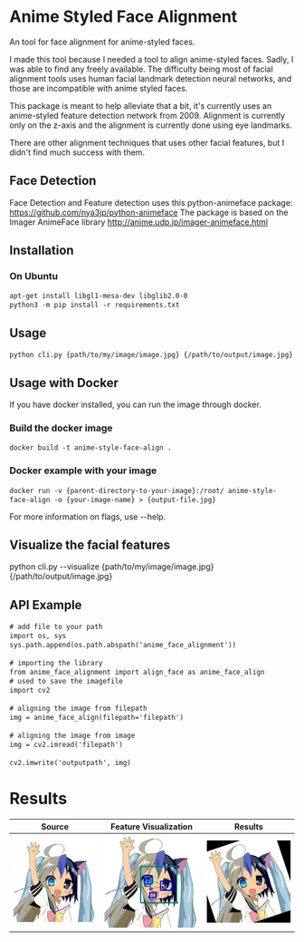 # Anime Styled Face Alignment

An tool for face alignment for anime-styled faces.

I made this tool because I needed a tool to align anime-styled faces. Sadly, I was able to find any freely available.
The difficulty being most of facial alignment tools uses human facial landmark detection neural networks, and those are incompatible with anime styled faces.

This package is meant to help alleviate that a bit, it's currently uses an anime-styled feature detection network from 2009. 
Alignment is currently only on the z-axis and the alignment is currently done using eye landmarks.

There are other alignment techniques that uses other facial features, but I didn't find much success with them.

## Face Detection

Face Detection and Feature detection uses this python-animeface package: https://github.com/nya3jp/python-animeface
The package is based on the Imager AnimeFace library http://anime.udp.jp/imager-animeface.html

## Installation

### On Ubuntu

```
apt-get install libgl1-mesa-dev libglib2.0-0
python3 -m pip install -r requirements.txt
```

## Usage

```
python cli.py {path/to/my/image/image.jpg} {/path/to/output/image.jpg}
```

## Usage with Docker

If you have docker installed, you can run the image through docker.

### Build the docker image

```
docker build -t anime-style-face-align .
```

### Docker example with your image

```
docker run -v {parent-directory-to-your-image}:/root/ anime-style-face-align -o {your-image-name} > {output-file.jpg}
```

For more information on flags, use --help.

## Visualize the facial features

python cli.py --visualize {path/to/my/image/image.jpg} {/path/to/output/image.jpg}

## API Example

```
# add file to your path
import os, sys
sys.path.append(os.path.abspath('anime_face_alignment'))

# importing the library
from anime_face_alignment import align_face as anime_face_align
# used to save the imagefile
import cv2

# aligning the image from filepath
img = anime_face_align(filepath='filepath')

# aligning the image from image
img = cv2.imread('filepath')

cv2.imwrite('outputpath', img)
```

# Results

Source             |  Feature Visualization             |      Results
:-------------------------:|:-------------------------:|:-------------------------:|
![](https://github.com/shalebark/anime-styled-face-alignment/raw/master/examples/test.jpg)  |  ![](https://github.com/shalebark/anime-styled-face-alignment/raw/develop/examples/test_visuals.jpg) | ![](https://github.com/shalebark/anime-styled-face-alignment/raw/develop/examples/test_result.jpg)

